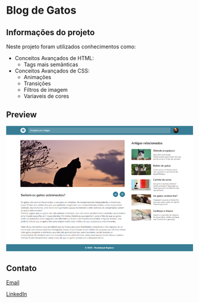
# Blog de Gatos

## Informações do projeto

Neste projeto foram utilizados conhecimentos como:
- Conceitos Avançados de HTML:
   - Tags mais semânticas
- Conceitos Avançados de CSS:
   - Animações
   - Transições
   - Filtros de imagem
   - Variaveis de cores

## Preview

![Preview da página do blog de gatos](https://github.com/vini120889/blog_de_gatos/blob/main/assets/preview.png)
## Contato

[Email](mailto:vini.cius@uol.com.br)

[LinkedIn](https://www.linkedin.com/in/vinicius-azevedo-de-carvalho-14701375/)
